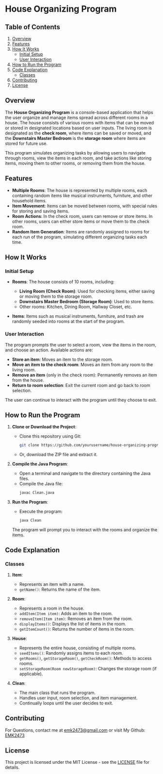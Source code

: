 # House Organizing Program


## Table of Contents

1. [Overview](#overview)
2. [Features](#features)
3. [How It Works](#how-it-works)
   - [Initial Setup](#initial-setup)
   - [User Interaction](#user-interaction)
4. [How to Run the Program](#how-to-run-the-program)
5. [Code Explanation](#code-explanation)
   - [Classes](#classes)
6. [Contributing](#contributing)
7. [License](#license)



## Overview

The **House Organizing Program** is a console-based application that helps the user organize and manage items spread across different rooms in a house. The house consists of various rooms with items that can be moved or stored in designated locations based on user inputs. The living room is designated as the **check room**, where items can be saved or moved, and the **Downstairs Master Bedroom** is the **storage room** where items are stored for future use.

This program simulates organizing tasks by allowing users to navigate through rooms, view the items in each room, and take actions like storing items, moving them to other rooms, or removing them from the house.

## Features

- **Multiple Rooms**: The house is represented by multiple rooms, each containing random items like musical instruments, furniture, and other household items.
- **Item Movement**: Items can be moved between rooms, with special rules for storing and saving items.
- **Room Actions**: In the check room, users can remove or store items. In other rooms, users can either store items or move them to the check room.
- **Random Item Generation**: Items are randomly assigned to rooms for each run of the program, simulating different organizing tasks each time.

## How It Works

### Initial Setup

- **Rooms**: The house consists of 10 rooms, including:
  - **Living Room (Check Room)**: Used for checking items, either saving or moving them to the storage room.
  - **Downstairs Master Bedroom (Storage Room)**: Used to store items.
  - Other rooms: Kitchen, Dining Room, Hallway Closet, etc.

- **Items**: Items such as musical instruments, furniture, and trash are randomly seeded into rooms at the start of the program.

### User Interaction

The program prompts the user to select a room, view the items in the room, and choose an action. Available actions are:

- **Store an item**: Moves an item to the storage room.
- **Move an item to the check room**: Moves an item from any room to the living room.
- **Remove an item** (only in the check room): Permanently removes an item from the house.
- **Return to room selection**: Exit the current room and go back to room selection.

The user can continue to interact with the program until they choose to exit.

## How to Run the Program

1. **Clone or Download the Project**:
   - Clone this repository using Git:
     ```bash
     git clone https://github.com/yourusername/house-organizing-program.git
     ```
   - Or, download the ZIP file and extract it.

2. **Compile the Java Program**:
   - Open a terminal and navigate to the directory containing the Java files.
   - Compile the Java file:
     ```bash
     javac Clean.java
     ```

3. **Run the Program**:
   - Execute the program:
     ```bash
     java Clean
     ```

   The program will prompt you to interact with the rooms and organize the items.

## Code Explanation

### Classes

1. **Item**:
   - Represents an item with a name.
   - `getName()`: Returns the name of the item.

2. **Room**:
   - Represents a room in the house.
   - `addItem(Item item)`: Adds an item to the room.
   - `removeItem(Item item)`: Removes an item from the room.
   - `displayItems()`: Displays the list of items in the room.
   - `getItemCount()`: Returns the number of items in the room.

3. **House**:
   - Represents the entire house, consisting of multiple rooms.
   - `seedItems()`: Randomly assigns items to each room.
   - `getRooms()`, `getStorageRoom()`, `getCheckRoom()`: Methods to access rooms.
   - `setStorageRoom(Room newStorageRoom)`: Changes the storage room (if applicable).

4. **Clean**:
   - The main class that runs the program.
   - Handles user input, room selection, and item management.
   - Continually loops until the user decides to exit.




## Contributing

For Questions, contact me at emk2473@gmail.com or visit My Github: [EMK2473](https://github.com/EMK2473)

## License

This project is licensed under the MIT License - see the [LICENSE](LICENSE) file for details.
